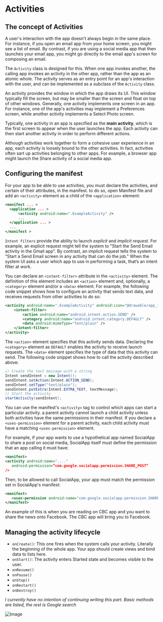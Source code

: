 # Activities

## The concept of Activities

A user's interaction with the app doesn't always begin in the same place. For instance, if you open an email app from your home screen, you might see a list of email. By contrast, if you are using a social media app that then launches your email app, you might go directly to the email app's screen for composing an email.

The `Activity` class is designed for this. When one app invokes another, the calling app invokes an activity in the other app, rather than the app as an atomic whole. The activity serves as an entry point for an app's interaction with the user, and can be implemented as a subclass of the `Activity` class.

An activity provides the window in which the app draws its UI. This window typically fill the screen, but may be smaller than the screen and float on top of other windows. Generally, one activity implements one screen in an app. For instance, one of the app's activities may implement a Preferences screen, while another activity implements a Select Photo screen.

Typically, one activity in an app is specified as the **main activity**, which is the first screen to appear when the user launches the app. Each activity can then start another activity in order to perform different actions.

Although activities work together to form a cohesive user experience in an app, each activity is loosely bound to the other activities. In fact, activities often sart up activities belonging to other apps. For example, a browser app might launch the Share activity of a social media app.

## Configuring the manifest

For your app to be able to use activities, you must declare the activities, and certain of their attributes, in the manifest. to do so, open Manifest file and add an `<activity>` element as a child of the `<application>` element:
```xml
<manifest ... >
  <application ... >
      <activity android:name=".ExampleActivity" />
      ...
  </application ... >
  ...
</manifest >
```
`Intent filters` provide the ability to launch *explicit* and *implicit request*. For example, an explicit request might tell the system to "Start the Send Email activity in the Gmail app". By contrast, an implicit request tells the system to “Start a Send Email screen in any activity that can do the job." When the system UI asks a user which app to use in performing a task, that’s an intent filter at work.

You can declare an `<intent-filter>` attribute in the `<activity>` element. The definition of this element includes an `<action>` element and, optionally, a `<category>` element and/or a `<data>` element. For example, the following code snippet shows how to configure an activity that sends text data, and receives requests from other activities to do so:
```xml
<activity android:name=".ExampleActivity" android:icon="@drawable/app_icon">
    <intent-filter>
        <action android:name="android.intent.action.SEND" />
        <category android:name="android.intent.category.DEFAULT" />
        <data android:mimeType="text/plain" />
    </intent-filter>
</activity>
```
The `<action>` element specifies that this activity sends data. Declaring the `<category>` element as `DEFAULT` enables the activity to receive launch requests. The `<data>` element specifies the type of data that this activity can send. The following code snippet shows how to call the activity described above:
```java
// Create the text message with a string
Intent sendIntent = new Intent();
sendIntent.setAction(Intent.ACTION_SEND);
sendIntent.setType("text/plain");
sendIntent.putExtra(Intent.EXTRA_TEXT, textMessage);
// Start the activity
startActivity(sendIntent);
```
You can use the manifest's `<activity>` tag to control which apps can start a particular activity. a parent activity cannot launch a child activity unless both activities have the same permissions in their manifest. If you declare a `<uses-permission>` element for a parent activity, each child activity must have a matching `<uses-permission>` element.

For example, if your app wants to use a hypothetical app named SocialApp to share a post on social media, SocialApp itself must define the permission that an app calling it must have:
```xml
<manifest>
<activity android:name="...."
   android:permission=”com.google.socialapp.permission.SHARE_POST” 
/>
```
Then, to be allowed to call SocialApp, your app must match the permission set in SocialApp's manifest:
```xml
<manifest>
   <uses-permission android:name="com.google.socialapp.permission.SHARE_POST" />
</manifest>
```
An example of this is when you are reading on CBC app and you want to share the news onto Facebook. The CBC app will bring you to Facebook.

## Managing the activity lifecycle
- `onCreate()`: This one fires when the system calls your activity. Literally the beginning of the whole app. Your app should create views and bind data to lists here.
- `onStart()`: The activity enters Started state and becomes visible to the user.
- `onResume()`
- `onPause()`
- `onStop()`
- `onRestart()`
- `onDestroy()`

*I currently have no intention of continuing writing this part. Basic methods are listed, the rest is Google search*

![Image](https://developer.android.com/guide/components/images/activity_lifecycle.png)